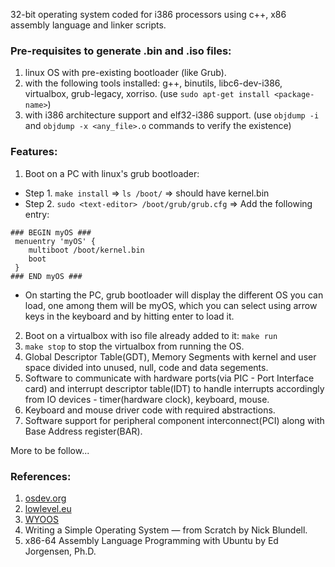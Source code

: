 32-bit operating system coded for i386 processors using c++, x86 assembly language and linker scripts.
### Pre-requisites to generate .bin and .iso files: 
1. linux OS with pre-existing bootloader (like Grub). 
2. with the following tools installed: g++, binutils, libc6-dev-i386, virtualbox, grub-legacy, xorriso. (use `sudo apt-get install <package-name>`)
3. with i386 architecture support and elf32-i386 support. (use `objdump -i` and `objdump -x <any_file>.o` commands to verify the existence)

### Features:
1. Boot on a PC with linux's grub bootloader:
- Step 1. `make install` => `ls /boot/` => should have kernel.bin
- Step 2. `sudo <text-editor> /boot/grub/grub.cfg` => Add the following entry:
```
### BEGIN myOS ###
 menuentry 'myOS' {
 	multiboot /boot/kernel.bin
	boot
 }
### END myOS ###
```
- On starting the PC, grub bootloader will display the different OS you can load, one among them will be myOS, which you can select using arrow keys in the keyboard and by hitting enter to load it.  
2. Boot on a virtualbox with iso file already added to it: `make run`
3. `make stop` to stop the virtualbox from running the OS.
4. Global Descriptor Table(GDT), Memory Segments with kernel and user space divided into unused, null, code and data segements.
5. Software to communicate with hardware ports(via PIC - Port Interface card) and interrupt descriptor table(IDT) to handle interrupts accordingly from IO devices - timer(hardware clock), keyboard, mouse.
6. Keyboard and mouse driver code with required abstractions.
7. Software support for peripheral component interconnect(PCI) along with Base Address register(BAR).

More to be follow...

### References:
1. [osdev.org](https://wiki.osdev.org/Main_Page)
2. [lowlevel.eu](http://www.lowlevel.eu/wiki/Lowlevel:Portal)
3. [WYOOS](https://www.youtube.com/playlist?list=PLHh55M_Kq4OApWScZyPl5HhgsTJS9MZ6M)
4. Writing a Simple Operating System — from Scratch by Nick Blundell.
5. x86-64 Assembly Language Programming with Ubuntu by Ed Jorgensen, Ph.D.


